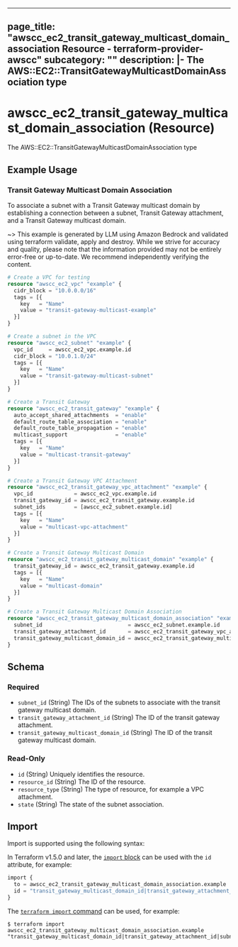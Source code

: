 
---
page_title: "awscc_ec2_transit_gateway_multicast_domain_association Resource - terraform-provider-awscc"
subcategory: ""
description: |-
  The AWS::EC2::TransitGatewayMulticastDomainAssociation type
---

# awscc_ec2_transit_gateway_multicast_domain_association (Resource)

The AWS::EC2::TransitGatewayMulticastDomainAssociation type

## Example Usage

### Transit Gateway Multicast Domain Association

To associate a subnet with a Transit Gateway multicast domain by establishing a connection between a subnet, Transit Gateway attachment, and a Transit Gateway multicast domain.

~> This example is generated by LLM using Amazon Bedrock and validated using terraform validate, apply and destroy. While we strive for accuracy and quality, please note that the information provided may not be entirely error-free or up-to-date. We recommend independently verifying the content.

```terraform
# Create a VPC for testing
resource "awscc_ec2_vpc" "example" {
  cidr_block = "10.0.0.0/16"
  tags = [{
    key   = "Name"
    value = "transit-gateway-multicast-example"
  }]
}

# Create a subnet in the VPC
resource "awscc_ec2_subnet" "example" {
  vpc_id     = awscc_ec2_vpc.example.id
  cidr_block = "10.0.1.0/24"
  tags = [{
    key   = "Name"
    value = "transit-gateway-multicast-subnet"
  }]
}

# Create a Transit Gateway
resource "awscc_ec2_transit_gateway" "example" {
  auto_accept_shared_attachments  = "enable"
  default_route_table_association = "enable"
  default_route_table_propagation = "enable"
  multicast_support               = "enable"
  tags = [{
    key   = "Name"
    value = "multicast-transit-gateway"
  }]
}

# Create a Transit Gateway VPC Attachment
resource "awscc_ec2_transit_gateway_vpc_attachment" "example" {
  vpc_id             = awscc_ec2_vpc.example.id
  transit_gateway_id = awscc_ec2_transit_gateway.example.id
  subnet_ids         = [awscc_ec2_subnet.example.id]
  tags = [{
    key   = "Name"
    value = "multicast-vpc-attachment"
  }]
}

# Create a Transit Gateway Multicast Domain
resource "awscc_ec2_transit_gateway_multicast_domain" "example" {
  transit_gateway_id = awscc_ec2_transit_gateway.example.id
  tags = [{
    key   = "Name"
    value = "multicast-domain"
  }]
}

# Create a Transit Gateway Multicast Domain Association
resource "awscc_ec2_transit_gateway_multicast_domain_association" "example" {
  subnet_id                           = awscc_ec2_subnet.example.id
  transit_gateway_attachment_id       = awscc_ec2_transit_gateway_vpc_attachment.example.id
  transit_gateway_multicast_domain_id = awscc_ec2_transit_gateway_multicast_domain.example.id
}
```

<!-- schema generated by tfplugindocs -->
## Schema

### Required

- `subnet_id` (String) The IDs of the subnets to associate with the transit gateway multicast domain.
- `transit_gateway_attachment_id` (String) The ID of the transit gateway attachment.
- `transit_gateway_multicast_domain_id` (String) The ID of the transit gateway multicast domain.

### Read-Only

- `id` (String) Uniquely identifies the resource.
- `resource_id` (String) The ID of the resource.
- `resource_type` (String) The type of resource, for example a VPC attachment.
- `state` (String) The state of the subnet association.

## Import

Import is supported using the following syntax:

In Terraform v1.5.0 and later, the [`import` block](https://developer.hashicorp.com/terraform/language/import) can be used with the `id` attribute, for example:

```terraform
import {
  to = awscc_ec2_transit_gateway_multicast_domain_association.example
  id = "transit_gateway_multicast_domain_id|transit_gateway_attachment_id|subnet_id"
}
```

The [`terraform import` command](https://developer.hashicorp.com/terraform/cli/commands/import) can be used, for example:

```shell
$ terraform import awscc_ec2_transit_gateway_multicast_domain_association.example "transit_gateway_multicast_domain_id|transit_gateway_attachment_id|subnet_id"
```
